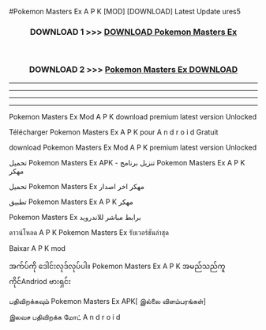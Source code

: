 #Pokemon Masters Ex  A P K [MOD] [DOWNLOAD] Latest Update ures5



<div align="center">

<h3>DOWNLOAD 1 >>> <a href="https://teeasianyam.web.app?sq=Pokemon Masters Ex ">DOWNLOAD Pokemon Masters Ex  </a></h3><br>

<h3>DOWNLOAD 2 >>> <a href="https://teeasianyam.web.app?sq=Pokemon Masters Ex  ">Pokemon Masters Ex   DOWNLOAD </a></h3>

</div>


----------------------------------------------------------

----------------------------------------------------------

----------------------------------------------------------

----------------------------------------------------------


Pokemon Masters Ex   Mod A P K download premium latest version Unlocked

Télécharger Pokemon Masters Ex   A P K pour A n d r o i d Gratuit

download Pokemon Masters Ex   Mod A P K premium latest version Unlocked

تحميل Pokemon Masters Ex   APK - تنزيل برنامج Pokemon Masters Ex   A P K مهكر

تحميل Pokemon Masters Ex   مهكر اخر اصدار

تطبيق Pokemon Masters Ex   A P K مهكر

Pokemon Masters Ex   برابط مباشر للاندرويد

ดาวน์โหลด A P K Pokemon Masters Ex   รับเวอร์ชันล่าสุด

Baixar A P K mod

အက်ပ်ကို ဒေါင်းလုဒ်လုပ်ပါ။ Pokemon Masters Ex   A P K အမည်သည်ကူကိုင်Andriod ဗားရှင်း

பதிவிறக்கவும் Pokemon Masters Ex   APK[ இல்லை விளம்பரங்கள்] 
 
இலவச பதிவிறக்க மோட் A n d r o i d



